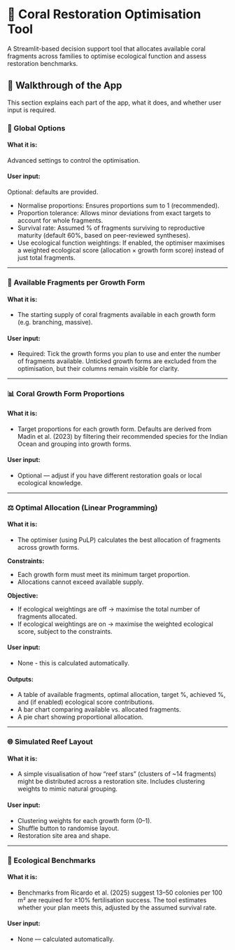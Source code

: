 # 🪸 Coral Restoration Optimisation Tool

A Streamlit-based decision support tool that allocates available coral fragments across families to optimise ecological function and assess restoration benchmarks.  

## 🚶 Walkthrough of the App

This section explains each part of the app, what it does, and whether user input is required.

### 🔧 Global Options

#### What it is: 
Advanced settings to control the optimisation.
#### User input: 
Optional: defaults are provided.
- Normalise proportions: Ensures proportions sum to 1 (recommended).
- Proportion tolerance: Allows minor deviations from exact targets to account for whole fragments.
- Survival rate: Assumed % of fragments surviving to reproductive maturity (default 60%, based on peer-reviewed syntheses).
- Use ecological function weightings: If enabled, the optimiser maximises a weighted ecological score (allocation × growth form score) instead of just total fragments.
--- 
### 🪸 Available Fragments per Growth Form

#### What it is: 
- The starting supply of coral fragments available in each growth form (e.g. branching, massive).
#### User input: 
- Required: Tick the growth forms you plan to use and enter the number of fragments available. Unticked growth forms are excluded from the optimisation, but their columns remain visible for clarity.
---
### 📊 Coral Growth Form Proportions

#### What it is: 
- Target proportions for each growth form. Defaults are derived from Madin et al. (2023) by filtering their recommended species for the Indian Ocean and grouping into growth forms.
#### User input:
- Optional — adjust if you have different restoration goals or local ecological knowledge.
---
### ⚖️ Optimal Allocation (Linear Programming)

#### What it is: 
- The optimiser (using PuLP) calculates the best allocation of fragments across growth forms.

**Constraints:**
 - Each growth form must meet its minimum target proportion.
 - Allocations cannot exceed available supply.

**Objective:**
- If ecological weightings are off → maximise the total number of fragments allocated.
- If ecological weightings are on → maximise the weighted ecological score, subject to the constraints.
#### User input: 
- None - this is calculated automatically.
#### Outputs:
- A table of available fragments, optimal allocation, target %, achieved %, and (if enabled) ecological score contributions.
- A bar chart comparing available vs. allocated fragments.
- A pie chart showing proportional allocation.
---
### 🌐 Simulated Reef Layout

#### What it is: 
- A simple visualisation of how “reef stars” (clusters of ~14 fragments) might be distributed across a restoration site. Includes clustering weights to mimic natural grouping.
#### User input:
- Clustering weights for each growth form (0–1).
- Shuffle button to randomise layout.
- Restoration site area and shape.
---
### 📏 Ecological Benchmarks
#### What it is: 
- Benchmarks from Ricardo et al. (2025) suggest 13–50 colonies per 100 m² are required for ≥10% fertilisation success. The tool estimates whether your plan meets this, adjusted by the assumed survival rate.
#### User input: 
- None — calculated automatically.
